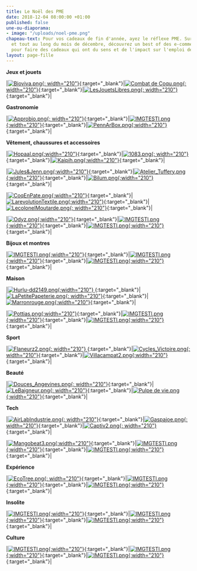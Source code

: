 ```yaml
---
title: Le Noël des PME
date: 2018-12-04 08:00:00 +01:00
published: false
une-ou-diaporama:
- image: "/uploads/noel-pme.png"
chapeau-text: Pour vos cadeaux de fin d'année, ayez le réflexe PME. Sur cette page
  et tout au long du mois de décembre, découvrez un best of des e-commerçants Français,
  pour faire des cadeaux qui ont du sens et de l'impact sur l'emploi de nos territoires.
layout: page-fille
---
```


**Jeux et jouets**

|[![Bioviva.png](/uploads/Bioviva.png){: width="210"}](https://www.bioviva.com/fr/){:target="_blank"}|[![Combat de Coqu.png](/uploads/Combat%20de%20Coqu.png){: width="210"}](https://www.combatdecoqs.fr){:target="_blank"}|[![LesJouetsLibres.png](/uploads/LesJouetsLibres.png){: width="210"}](http://www.lesjouetslibres.fr){:target="_blank"}|


**Gastronomie**


|[![Approbio.png](/uploads/Approbio.png){: width="210"}](http://approbio.com/){:target="_blank"}|[![IMGTESTl.png](/uploads/IMGTESTl.png){:width="210"}](https://){:target="_blank"}|[![PennArBox.png](/uploads/PennArBox.png){:width="210"}](https://www.pennarbox.bzh/fr){:target="_blank"}| 


**Vêtement, chaussures et accessoires**


|[![Hopaal.png](/uploads/Hopaal.png){:width="210"}](https://hopaal.com/){:target="_blank"}|[![1083.png](/uploads/1083.png){: width="210"}](https://www.1083.fr/){:target="_blank"}|[![Kaipih.png](/uploads/Kaipih.png){:width="210"}](https://www.kaipih.com){:target="_blank"}|

|[![Jules&Jenn.png](/uploads/Jules&Jenn.png){:width="210"}](https://www.julesjenn.com/){:target="_blank"}|[![Atelier_Tuffery.png](/uploads/Atelier_Tuffery.png){:width="210"}](https://www.ateliertuffery.com){:target="_blank"}|[![Bilum.png](/uploads/Bilum.png){:width="210"}](https://www.bilum.fr){:target="_blank"}|

|[![CoqEnPate.png](/uploads/CoqEnPate.png){:width="210"}](http://www.coqenpate.com){:target="_blank"}|[![LarevolutionTextile.png](/uploads/LarevolutionTextile.png){:width="210"}](https://www.larevolutiontextile.com/){:target="_blank"}|[![LecolonelMoutarde.png](/uploads/LecolonelMoutarde.png){: width="210"}](http://){:target="_blank"}|

|[![Odyz.png](/uploads/Odyz.png){:width="210"}](http://www.coqenpate.com){:target="_blank"}|[![IMGTESTl.png](/uploads/IMGTESTl.png){:width="210"}](https://){:target="_blank"}|[![IMGTESTl.png](/uploads/IMGTESTl.png){:width="210"}](https://){:target="_blank"}|


**Bijoux et montres**

|[![IMGTESTl.png](/uploads/IMGTESTl.png){:width="210"}](https://){:target="_blank"}|[![IMGTESTl.png](/uploads/IMGTESTl.png){:width="210"}](https://){:target="_blank"}|[![IMGTESTl.png](/uploads/IMGTESTl.png){:width="210"}](https://){:target="_blank"}|


**Maison**


|[![Hurlu-dd2149.png](/uploads/Hurlu-dd2149.png){:width="210"} ](https://hurlu.fr){:target="_blank"}|[![LaPetitePapeterie.png](/uploads/LaPetitePapeterie.png){: width="210"}](http://www.lapetitepapeteriefrancaise.fr/fr/){:target="_blank"}|[![Marronrouge.png](/uploads/Marronrouge.png){:width="210"}](http://www.marronrouge.com){:target="_blank"}|

|[![Pottias.png](/uploads/Pottias.png){:width="210"}](https://pottias.com/){:target="_blank"}|[![IMGTESTl.png](/uploads/IMGTESTl.png){:width="210"}](https://){:target="_blank"}|[![IMGTESTl.png](/uploads/IMGTESTl.png){:width="210"}](https://){:target="_blank"}|

**Sport**

|[![Flaneurz2.png](/uploads/Flaneurz2.png){: width="210"} ](http://www.flaneurz.com/fr/){:target="_blank"}|[![Cycles_Victoire.png](/uploads/Cycles_Victoire.png){: width="210"}](http://www.victoire-cycles.com){:target="_blank"}|[![Villacampat2.png](/uploads/Villacampat2.png){:width="210"}](https://www.villacampa-pyrenees.com){:target="_blank"}|


**Beauté**

|[![Douces_Angevines.png](/uploads/Douces_Angevines.png){: width="210"}](https://www.doucesangevines.com){:target="_blank"}|[![LeBaigneur.png](/uploads/LeBaigneur.png){: width="210"}](https://www.lebaigneur.fr){:target="_blank"}|[![Pulpe de vie.png](/uploads/Pulpe%20de%20vie.png){:width="210"}](https://www.pulpedevie.com){:target="_blank"}|



**Tech**


|[![AirLabIndustrie.png](/uploads/AirLabIndustrie.png){: width="210"}](https://airlab-industrie.com/fr/){:target="_blank"}|[![Gaspajoe.png](/uploads/Gaspajoe.png){: width="210"}](https://www.gaspajoe.fr){:target="_blank"}|[![Captiv2.png](/uploads/Captiv2.png){: width="210"}](https://captiv.eu/creations.html){:target="_blank"}|

|[![Mangobeat3.png](/uploads/Mangobeat3.png){:width="210"}](https://www.mangobeat.fr){:target="_blank"}|[![IMGTESTl.png](/uploads/IMGTESTl.png){:width="210"}](https://){:target="_blank"}|[![IMGTESTl.png](/uploads/IMGTESTl.png){:width="210"}](https://){:target="_blank"}| 


**Expérience**

|[![EcoTree.png](/uploads/EcoTree.png){: width="210"}](https://ecotree.fr/){:target="_blank"}|[![IMGTESTl.png](/uploads/IMGTESTl.png){:width="210"}](https://){:target="_blank"}|[![IMGTESTl.png](/uploads/IMGTESTl.png){:width="210"}](https://){:target="_blank"}|
 


**Insolite**

|[![IMGTESTl.png](/uploads/IMGTESTl.png){:width="210"}](https://){:target="_blank"}|[![IMGTESTl.png](/uploads/IMGTESTl.png){:width="210"}](https://){:target="_blank"}|[![IMGTESTl.png](/uploads/IMGTESTl.png){:width="210"}](https://){:target="_blank"}| 



**Culture**

|[![IMGTESTl.png](/uploads/IMGTESTl.png){:width="210"}](https://){:target="_blank"}|[![IMGTESTl.png](/uploads/IMGTESTl.png){:width="210"}](https://){:target="_blank"}|[![IMGTESTl.png](/uploads/IMGTESTl.png){:width="210"}](https://){:target="_blank"}|  

